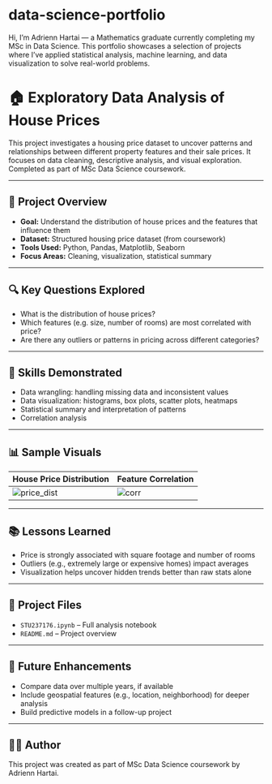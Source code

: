 # data-science-portfolio
Hi, I’m Adrienn Hartai — a Mathematics graduate currently completing my MSc in Data Science. This portfolio showcases a selection of projects where I’ve applied statistical analysis, machine learning, and data visualization to solve real-world problems.

# 🏠 Exploratory Data Analysis of House Prices

This project investigates a housing price dataset to uncover patterns and relationships between different property features and their sale prices. It focuses on data cleaning, descriptive analysis, and visual exploration. Completed as part of MSc Data Science coursework.

---

## 📁 Project Overview

- **Goal:** Understand the distribution of house prices and the features that influence them
- **Dataset:** Structured housing price dataset (from coursework)
- **Tools Used:** Python, Pandas, Matplotlib, Seaborn
- **Focus Areas:** Cleaning, visualization, statistical summary

---

## 🔍 Key Questions Explored

- What is the distribution of house prices?
- Which features (e.g. size, number of rooms) are most correlated with price?
- Are there any outliers or patterns in pricing across different categories?

---

## 🧠 Skills Demonstrated

- Data wrangling: handling missing data and inconsistent values
- Data visualization: histograms, box plots, scatter plots, heatmaps
- Statistical summary and interpretation of patterns
- Correlation analysis

---

## 📊 Sample Visuals

| House Price Distribution | Feature Correlation |
|--------------------------|---------------------|
| ![price_dist](images/price_distribution.png) | ![corr](images/feature_correlation.png) |

---

## 📚 Lessons Learned

- Price is strongly associated with square footage and number of rooms
- Outliers (e.g., extremely large or expensive homes) impact averages
- Visualization helps uncover hidden trends better than raw stats alone

---

## 📎 Project Files

- `STU237176.ipynb` – Full analysis notebook
- `README.md` – Project overview

---

## 🚀 Future Enhancements

- Compare data over multiple years, if available
- Include geospatial features (e.g., location, neighborhood) for deeper analysis
- Build predictive models in a follow-up project

---

## 👩‍💻 Author

This project was created as part of MSc Data Science coursework by Adrienn Hartai.
